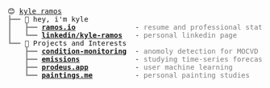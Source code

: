<pre style="font-family:Menlo,'DejaVu Sans Mono',consolas,'Courier New',monospace">😊 <a href="https://github.com/Kyle-f-r">kyle ramos</a>                                                                                       
<span style="color: #808080; text-decoration-color: #808080">┣━━ </span>👋 hey, i&#x27;m kyle                                                                                
<span style="color: #808080; text-decoration-color: #808080">┃   ┣━━ </span><span style="font-weight: bold"><a href="https://github.com/Kyle-f-r">ramos.io</a></span>              - <span style="color: #808080; text-decoration-color: #808080">resume and professional statement</span>                                   
<span style="color: #808080; text-decoration-color: #808080">┃   ┗━━ </span><span style="font-weight: bold"><a href="https://https://www.linkedin.com/in/kyle-ramos-339625126?lipi=urn%3Ali%3Apage%3Ad_flagship3_profile_view_base_contact_details%3BZa2HExBwRy%2BVw73mcaiGcw%3D%3D">linkedin/kyle-ramos</a></span>   - <span style="color: #808080; text-decoration-color: #808080">personal linkedin page</span>                                              
<span style="color: #808080; text-decoration-color: #808080">┗━━ </span>🌱 Projects and Interests                                                                       
<span style="color: #808080; text-decoration-color: #808080">    ┣━━ </span><span style="font-weight: bold"><a href="https://github.com/Kyle-f-r">condition-monitoring</a></span>  - <span style="color: #808080; text-decoration-color: #808080">anomoly detection for MOCVD reactors</span>                                
<span style="color: #808080; text-decoration-color: #808080">    ┣━━ </span><span style="font-weight: bold"><a href="https://github.com/Kyle-f-r">emissions</a></span>             - <span style="color: #808080; text-decoration-color: #808080">studying time-series forecasting methods</span>                            
<span style="color: #808080; text-decoration-color: #808080">    ┣━━ </span><span style="font-weight: bold"><a href="https://github.com/Kyle-f-r">prodeus.app</a></span>           - <span style="color: #808080; text-decoration-color: #808080">user machine learning</span>                                               
<span style="color: #808080; text-decoration-color: #808080">    ┗━━ </span><span style="font-weight: bold"><a href="https://github.com/Kyle-f-r">paintings.me</a></span>          - <span style="color: #808080; text-decoration-color: #808080">personal painting studies</span>                                           

</pre>
